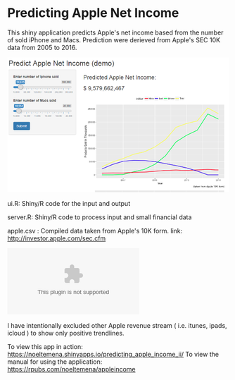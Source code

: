 # Predicting Apple Net Income

This shiny application predicts Apple's net income based from the number of sold iPhone and Macs. Prediction were derieved from Apple's SEC 10K data from 2005 to 2016.

![AppleIncome](https://github.com/ntemena720/PredictAppleIncome/blob/master/apple.PNG)

ui.R: Shiny/R code for the input and output   

server.R: Shiny/R code to process input and small financial data   

apple.csv : Compiled data taken from Apple's 10K form. link: http://investor.apple.com/sec.cfm    

![AppleIncomeData](https://github.com/ntemena720/PredictAppleIncome/blob/master/apple.csv)   

I have intentionally excluded other Apple revenue stream ( i.e. itunes, ipads, icloud ) to show only positive trendlines.

To view this app in action: https://noeltemena.shinyapps.io/predicting_apple_income_ii/
To view the manual for using the application: https://rpubs.com/noeltemena/appleincome
